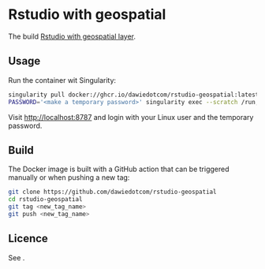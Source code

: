 # Rstudio with geospatial

The <Dockerfile> build [Rstudio with geospatial layer](https://github.com/rocker-org/rocker-versioned2).

## Usage

Run the container wit Singularity:
```bash
singularity pull docker://ghcr.io/dawiedotcom/rstudio-geospatial:latest
PASSWORD='<make a temporary password>' singularity exec --scratch /run,/var/lib/rstudio-server --workdir tmp rstudio-geospatial_latest.sif rserver --auth-none=0 --auth-pam-helper-path=pam-helper --server-user=$USER
```
Visit <http://localhost:8787> and login with your Linux user and the temporary password.

## Build

The Docker image is built with a GitHub action that can be triggered manually or when pushing a new tag:
```bash
git clone https://github.com/dawiedotcom/rstudio-geospatial
cd rstudio-geospatial
git tag <new_tag_name>
git push <new_tag_name>
```

## Licence

See <LICENCE>.
